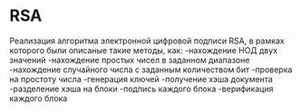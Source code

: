 # RSA
Реализация алгоритма электронной цифровой подписи RSA, в рамках которого были описаные такие методы, как:
-нахождение НОД двух значений
-нахождение простых чисел в заданном диапазоне
-нахождение случайного числа с заданным количеством бит
-проверка на простоту числа
-генерация ключей
-получение хэша документа
-разделение хэша на блоки
-подпись каждого блока
-верификация каждого блока
